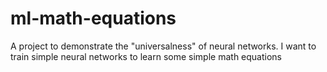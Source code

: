 # ml-math-equations
A project to demonstrate the "universalness" of neural networks. I want to train simple neural networks to learn some simple math equations
